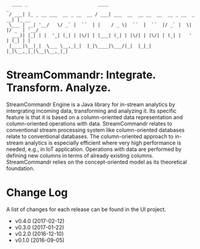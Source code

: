 	
      ____ _                          ____                                     _
     / ___| |_ _ __ ___  __ _ __  __ / ___| ___  __  __ __  __  __ _ __  _  __| |_ __ 
     \___ | __| '__/   \/ _` |  `´  | |    / _ \|  `´  |  `´  |/ _` |  \| |/ _  | '__/
      ___)| |_| | |  '_| (_| | |\/| | |___| (_| | |\/| | |\/| | (_| |   ' | (_| | |
     |____|\__|_|  \___ \__,_|_|  |_|\____|\___/|_|  |_|_|  |_|\__,_|_|\__|\__,_|_|


 
# StreamCommandr: Integrate. Transform. Analyze. 

StreamCommandr Engine is a Java library for in-stream analytics by intergrating incoming data, transforming and analyzing it. 
Its specific feature is that it is based on a column-oriented data representation and column-oriented operations with data. 
StreamCommandr relates to conventional stream processing system like column-oriented databases relate to conventional databases. 
The column-oriented approach to in-stream analytics is especially efficient where very high performance is needed, e.g., in IoT application. 
Operations with data are performed by defining new columns in terms of already existing columns. 
StreamCommandr relies on the concept-oriented model as its theoretical foundation. 

# Change Log

A list of changes for each release can be found in the UI project.

* v0.4.0 (2017-02-12)
* v0.3.0 (2017-01-22)
* v0.2.0 (2016-12-10)
* v0.1.0 (2016-09-05)
